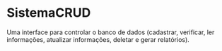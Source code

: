 # SistemaCRUD
Uma interface para controlar o banco de dados (cadastrar, verificar, ler informações, atualizar informações, deletar e gerar relatórios).
